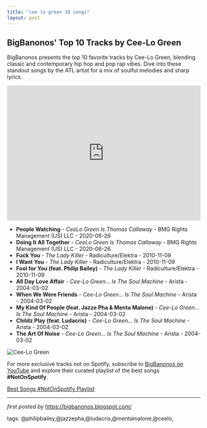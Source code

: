 ```yaml
---
title: "cee lo green 10 songs"
layout: post
---
```

<h2>BigBanonos' Top 10 Tracks by Cee-Lo Green</h2> <!-- Search Description -->
<p>BigBanonos presents the top 10 favorite tracks by Cee-Lo Green, blending classic and contemporary hip hop and pop rap vibes. Dive into these standout songs by the ATL artist for a mix of soulful melodies and sharp lyrics.</p> <!-- Spotify Playlist Embed -->
<iframe src="https://open.spotify.com/embed/playlist/5lKI0ekmJ45cWquHyeRob0?utm_source=generator" width="100%" height="352" frameBorder="0" allowfullscreen="" allow="autoplay; clipboard-write; encrypted-media; fullscreen; picture-in-picture" loading="lazy"></iframe> <!-- Song Listings -->
<ul> <li><strong>People Watching</strong> - <em>CeeLo Green Is Thomas Callaway</em> - BMG Rights Management (US) LLC - 2020-06-26</li> <li><strong>Doing It All Together</strong> - <em>CeeLo Green Is Thomas Callaway</em> - BMG Rights Management (US) LLC - 2020-06-26</li> <li><strong>Fuck You</strong> - <em>The Lady Killer</em> - Radiculture/Elektra - 2010-11-09</li> <li><strong>I Want You</strong> - <em>The Lady Killer</em> - Radiculture/Elektra - 2010-11-09</li> <li><strong>Fool for You (feat. Philip Bailey)</strong> - <em>The Lady Killer</em> - Radiculture/Elektra - 2010-11-09</li> <li><strong>All Day Love Affair</strong> - <em>Cee-Lo Green... Is The Soul Machine</em> - Arista - 2004-03-02</li> <li><strong>When We Were Friends</strong> - <em>Cee-Lo Green... Is The Soul Machine</em> - Arista - 2004-03-02</li> <li><strong>My Kind Of People (feat. Jazze Pha & Menta Malone)</strong> - <em>Cee-Lo Green... Is The Soul Machine</em> - Arista - 2004-03-02</li> <li><strong>Childz Play (feat. Ludacris)</strong> - <em>Cee-Lo Green... Is The Soul Machine</em> - Arista - 2004-03-02</li> <li><strong>The Art Of Noise</strong> - <em>Cee-Lo Green... Is The Soul Machine</em> - Arista - 2004-03-02</li>
</ul> <!-- Image -->
<img src="https://app.hiphopdx.com/wp-content/uploads/2024/02/cee-lo-green-sides-with-umg-in-split-from-tiktok-theres-no-wrong-way-to-do-business.jpg?w=1200" alt="Cee-Lo Green"/>


<!--Subscribe and Playlist Links-->
<div>
    <p>For more exclusive tracks not on Spotify, subscribe to <a href="https://www.youtube.com/@BigBanonos" target="_blank">BigBanonos on YouTube</a> and explore their curated playlist of the best songs <strong>#NotOnSpotify</strong>.</p>
    <p><a href="https://www.youtube.com/playlist?list=PLtuNtuTatqI0kFahUCbtbfenC_ET5O_tr" target="_blank">Best Songs #NotOnSpotify Playlist<br /></a></p></div>

<hr />

<p><em>first posted by</em> <a href="https://bigbanonos.blogspot.com/" rel="noopener" target="_new">https://bigbanonos.blogspot.com/</a></p>

<p>tags: @philipbailey,@jazzepha,@ludacris,@mentamalone,@ceelo,</p>
